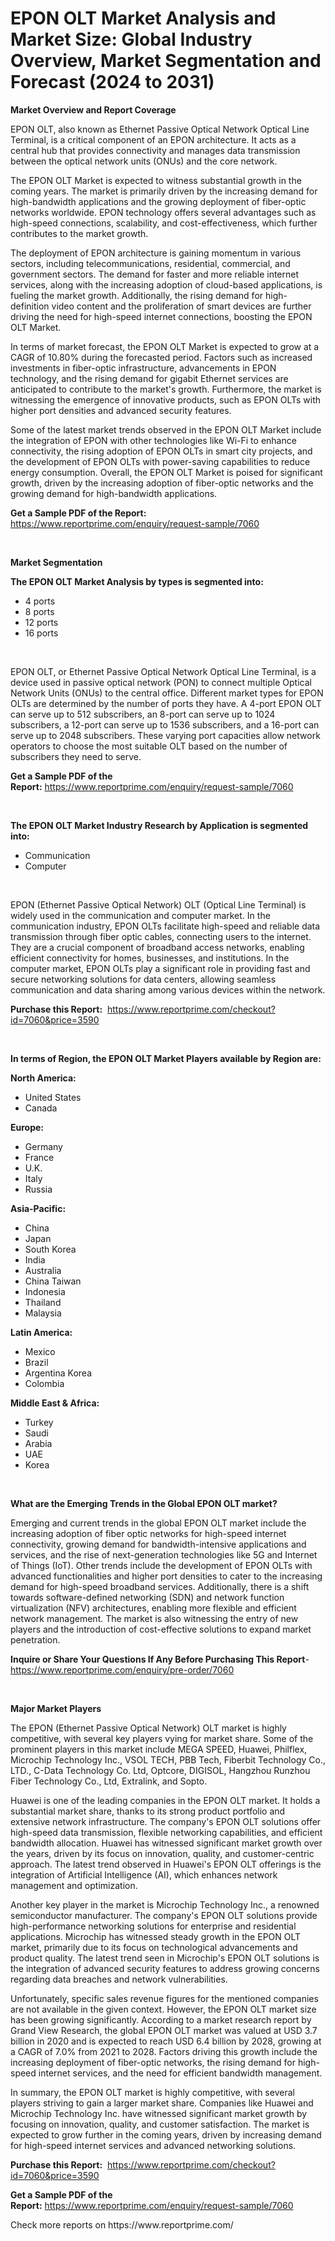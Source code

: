 <p><h1>EPON OLT Market Analysis and Market Size: Global Industry Overview, Market Segmentation and Forecast (2024 to 2031)</h1></p><p><strong>Market Overview and Report Coverage</strong></p>
<p><p>EPON OLT, also known as Ethernet Passive Optical Network Optical Line Terminal, is a critical component of an EPON architecture. It acts as a central hub that provides connectivity and manages data transmission between the optical network units (ONUs) and the core network.</p><p>The EPON OLT Market is expected to witness substantial growth in the coming years. The market is primarily driven by the increasing demand for high-bandwidth applications and the growing deployment of fiber-optic networks worldwide. EPON technology offers several advantages such as high-speed connections, scalability, and cost-effectiveness, which further contributes to the market growth.</p><p>The deployment of EPON architecture is gaining momentum in various sectors, including telecommunications, residential, commercial, and government sectors. The demand for faster and more reliable internet services, along with the increasing adoption of cloud-based applications, is fueling the market growth. Additionally, the rising demand for high-definition video content and the proliferation of smart devices are further driving the need for high-speed internet connections, boosting the EPON OLT Market.</p><p>In terms of market forecast, the EPON OLT Market is expected to grow at a CAGR of 10.80% during the forecasted period. Factors such as increased investments in fiber-optic infrastructure, advancements in EPON technology, and the rising demand for gigabit Ethernet services are anticipated to contribute to the market's growth. Furthermore, the market is witnessing the emergence of innovative products, such as EPON OLTs with higher port densities and advanced security features.</p><p>Some of the latest market trends observed in the EPON OLT Market include the integration of EPON with other technologies like Wi-Fi to enhance connectivity, the rising adoption of EPON OLTs in smart city projects, and the development of EPON OLTs with power-saving capabilities to reduce energy consumption. Overall, the EPON OLT Market is poised for significant growth, driven by the increasing adoption of fiber-optic networks and the growing demand for high-bandwidth applications.</p></p>
<p><strong>Get a Sample PDF of the Report:</strong> <a href="https://www.reportprime.com/enquiry/request-sample/7060">https://www.reportprime.com/enquiry/request-sample/7060</a></p>
<p>&nbsp;</p>
<p><strong>Market Segmentation</strong></p>
<p><strong>The EPON OLT Market Analysis by types is segmented into:</strong></p>
<p><ul><li>4 ports</li><li>8 ports</li><li>12 ports</li><li>16 ports</li></ul></p>
<p>&nbsp;</p>
<p><p>EPON OLT, or Ethernet Passive Optical Network Optical Line Terminal, is a device used in passive optical network (PON) to connect multiple Optical Network Units (ONUs) to the central office. Different market types for EPON OLTs are determined by the number of ports they have. A 4-port EPON OLT can serve up to 512 subscribers, an 8-port can serve up to 1024 subscribers, a 12-port can serve up to 1536 subscribers, and a 16-port can serve up to 2048 subscribers. These varying port capacities allow network operators to choose the most suitable OLT based on the number of subscribers they need to serve.</p></p>
<p><strong>Get a Sample PDF of the Report:</strong>&nbsp;<a href="https://www.reportprime.com/enquiry/request-sample/7060">https://www.reportprime.com/enquiry/request-sample/7060</a></p>
<p>&nbsp;</p>
<p><strong>The EPON OLT Market Industry Research by Application is segmented into:</strong></p>
<p><ul><li>Communication</li><li>Computer</li></ul></p>
<p>&nbsp;</p>
<p><p>EPON (Ethernet Passive Optical Network) OLT (Optical Line Terminal) is widely used in the communication and computer market. In the communication industry, EPON OLTs facilitate high-speed and reliable data transmission through fiber optic cables, connecting users to the internet. They are a crucial component of broadband access networks, enabling efficient connectivity for homes, businesses, and institutions. In the computer market, EPON OLTs play a significant role in providing fast and secure networking solutions for data centers, allowing seamless communication and data sharing among various devices within the network.</p></p>
<p><strong>Purchase this Report:</strong>&nbsp; <a href="https://www.reportprime.com/checkout?id=7060&price=3590">https://www.reportprime.com/checkout?id=7060&price=3590</a></p>
<p>&nbsp;</p>
<p><strong>In terms of Region, the EPON OLT Market Players available by Region are:</strong></p>
<p>
    <p> <strong> North America: </strong>
        <ul>
            <li>United States</li>
            <li>Canada</li>
        </ul>
        </p> 
    <p> <strong> Europe: </strong>
        <ul>
            <li>Germany</li>
            <li>France</li>
            <li>U.K.</li>
            <li>Italy</li>
            <li>Russia</li>
        </ul>
        </p> 
    <p> <strong> Asia-Pacific: </strong>
        <ul>
            <li>China</li>
            <li>Japan</li>
            <li>South Korea</li>
            <li>India</li>
            <li>Australia</li>
            <li>China Taiwan</li>
            <li>Indonesia</li>
            <li>Thailand</li>
            <li>Malaysia</li>
        </ul>
        </p> 
    <p> <strong> Latin America: </strong>
        <ul>
            <li>Mexico</li>
            <li>Brazil</li>
            <li>Argentina Korea</li>
            <li>Colombia</li>
        </ul>
        </p> 
    <p> <strong> Middle East & Africa: </strong>
        <ul>
            <li>Turkey</li>
            <li>Saudi</li>
            <li>Arabia</li>
            <li>UAE</li>
            <li>Korea</li>
        </ul>
    </p>
    </p>
<p>&nbsp;</p>
<p><strong>What are the Emerging Trends in the Global EPON OLT market?</strong></p>
<p><p>Emerging and current trends in the global EPON OLT market include the increasing adoption of fiber optic networks for high-speed internet connectivity, growing demand for bandwidth-intensive applications and services, and the rise of next-generation technologies like 5G and Internet of Things (IoT). Other trends include the development of EPON OLTs with advanced functionalities and higher port densities to cater to the increasing demand for high-speed broadband services. Additionally, there is a shift towards software-defined networking (SDN) and network function virtualization (NFV) architectures, enabling more flexible and efficient network management. The market is also witnessing the entry of new players and the introduction of cost-effective solutions to expand market penetration.</p></p>
<p><strong>Inquire or Share Your Questions If Any Before Purchasing This Report</strong>- <a href="https://www.reportprime.com/enquiry/pre-order/7060">https://www.reportprime.com/enquiry/pre-order/7060</a></p>
<p>&nbsp;</p>
<p><strong>Major Market Players</strong></p>
<p><p>The EPON (Ethernet Passive Optical Network) OLT market is highly competitive, with several key players vying for market share. Some of the prominent players in this market include MEGA SPEED, Huawei, Philflex, Microchip Technology Inc., VSOL TECH, PBB Tech, Fiberbit Technology Co., LTD., C-Data Technology Co. Ltd, Optcore, DIGISOL, Hangzhou Runzhou Fiber Technology Co., Ltd, Extralink, and Sopto.</p><p>Huawei is one of the leading companies in the EPON OLT market. It holds a substantial market share, thanks to its strong product portfolio and extensive network infrastructure. The company's EPON OLT solutions offer high-speed data transmission, flexible networking capabilities, and efficient bandwidth allocation. Huawei has witnessed significant market growth over the years, driven by its focus on innovation, quality, and customer-centric approach. The latest trend observed in Huawei's EPON OLT offerings is the integration of Artificial Intelligence (AI), which enhances network management and optimization.</p><p>Another key player in the market is Microchip Technology Inc., a renowned semiconductor manufacturer. The company's EPON OLT solutions provide high-performance networking solutions for enterprise and residential applications. Microchip has witnessed steady growth in the EPON OLT market, primarily due to its focus on technological advancements and product quality. The latest trend seen in Microchip's EPON OLT solutions is the integration of advanced security features to address growing concerns regarding data breaches and network vulnerabilities.</p><p>Unfortunately, specific sales revenue figures for the mentioned companies are not available in the given context. However, the EPON OLT market size has been growing significantly. According to a market research report by Grand View Research, the global EPON OLT market was valued at USD 3.7 billion in 2020 and is expected to reach USD 6.4 billion by 2028, growing at a CAGR of 7.0% from 2021 to 2028. Factors driving this growth include the increasing deployment of fiber-optic networks, the rising demand for high-speed internet services, and the need for efficient bandwidth management.</p><p>In summary, the EPON OLT market is highly competitive, with several players striving to gain a larger market share. Companies like Huawei and Microchip Technology Inc. have witnessed significant market growth by focusing on innovation, quality, and customer satisfaction. The market is expected to grow further in the coming years, driven by increasing demand for high-speed internet services and advanced networking solutions.</p></p>
<p><strong>Purchase this Report:</strong>&nbsp;&nbsp;<a href="https://www.reportprime.com/checkout?id=7060&price=3590">https://www.reportprime.com/checkout?id=7060&price=3590</a></p>
<p></p>
<p><strong>Get a Sample PDF of the Report:</strong>&nbsp;<a href="https://www.reportprime.com/enquiry/request-sample/7060">https://www.reportprime.com/enquiry/request-sample/7060</a></p>
<p>Check more reports on https://www.reportprime.com/</p>